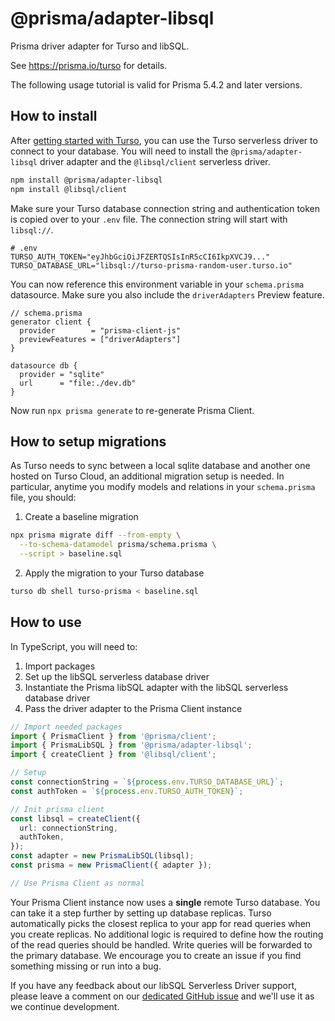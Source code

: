 # @prisma/adapter-libsql

Prisma driver adapter for Turso and libSQL.

See https://prisma.io/turso for details.

The following usage tutorial is valid for Prisma 5.4.2 and later versions.

## How to install

After [getting started with Turso](https://www.prisma.io/blog/prisma-turso-ea-support-rXGd_Tmy3UXX#create-a-database-on-turso), you can use the Turso serverless driver to connect to your database. You will need to install the `@prisma/adapter-libsql` driver adapter and the `@libsql/client` serverless driver.

```sh
npm install @prisma/adapter-libsql
npm install @libsql/client
```

Make sure your Turso database connection string and authentication token is copied over to your `.env` file. The connection string will start with `libsql://`.

```env
# .env
TURSO_AUTH_TOKEN="eyJhbGciOiJFZERTQSIsInR5cCI6IkpXVCJ9..."
TURSO_DATABASE_URL="libsql://turso-prisma-random-user.turso.io"
```

You can now reference this environment variable in your `schema.prisma` datasource. Make sure you also include the `driverAdapters` Preview feature.

```prisma
// schema.prisma
generator client {
  provider        = "prisma-client-js"
  previewFeatures = ["driverAdapters"]
}

datasource db {
  provider = "sqlite"
  url      = "file:./dev.db"
}
```

Now run `npx prisma generate` to re-generate Prisma Client.

## How to setup migrations

As Turso needs to sync between a local sqlite database and another one hosted on Turso Cloud, an additional migration setup is needed. In particular, anytime you modify models and relations in your `schema.prisma` file, you should:

1. Create a baseline migration

```sh
npx prisma migrate diff --from-empty \
  --to-schema-datamodel prisma/schema.prisma \
  --script > baseline.sql
```

2. Apply the migration to your Turso database

```sh
turso db shell turso-prisma < baseline.sql
```

## How to use

In TypeScript, you will need to:

1. Import packages
2. Set up the libSQL serverless database driver
3. Instantiate the Prisma libSQL adapter with the libSQL serverless database driver
4. Pass the driver adapter to the Prisma Client instance

```typescript
// Import needed packages
import { PrismaClient } from '@prisma/client';
import { PrismaLibSQL } from '@prisma/adapter-libsql';
import { createClient } from '@libsql/client';

// Setup
const connectionString = `${process.env.TURSO_DATABASE_URL}`;
const authToken = `${process.env.TURSO_AUTH_TOKEN}`;

// Init prisma client
const libsql = createClient({
  url: connectionString,
  authToken,
});
const adapter = new PrismaLibSQL(libsql);
const prisma = new PrismaClient({ adapter });

// Use Prisma Client as normal
```

Your Prisma Client instance now uses a **single** remote Turso database.
You can take it a step further by setting up database replicas. Turso automatically picks the closest replica to your app for read queries when you create replicas. No additional logic is required to define how the routing of the read queries should be handled. Write queries will be forwarded to the primary database.
We encourage you to create an issue if you find something missing or run into a bug.

If you have any feedback about our libSQL Serverless Driver support, please leave a comment on our [dedicated GitHub issue](https://github.com/prisma/prisma/discussions/21345) and we'll use it as we continue development.
